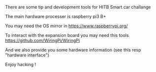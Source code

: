 There are some tip and development tools for HITB Smart car challange

The main hardware processer is raspberry pi3 B+

You may need the OS mirror in https://www.raspberrypi.org/

To interact with the expansion board you may need this tools https://github.com/WiringPi/WiringPi

And we also provide you some hardware information (see this resp "hardware interface")

Enjoy hacking !
